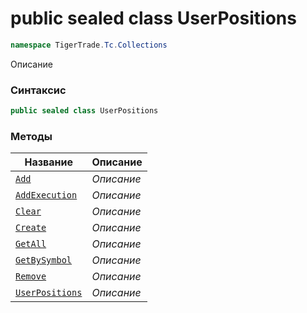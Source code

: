 
# public sealed class UserPositions
```csharp
namespace TigerTrade.Tc.Collections
```



Описание

### Синтаксис
```csharp
public sealed class UserPositions
```


### Методы
| Название | Описание |
| --- | --- |
| [`Add`](./UserPositions.cs/Методы/Add.md) | *Описание* |
| [`AddExecution`](./UserPositions.cs/Методы/AddExecution.md) | *Описание* |
| [`Clear`](./UserPositions.cs/Методы/Clear.md) | *Описание* |
| [`Create`](./UserPositions.cs/Методы/Create.md) | *Описание* |
| [`GetAll`](./UserPositions.cs/Методы/GetAll.md) | *Описание* |
| [`GetBySymbol`](./UserPositions.cs/Методы/GetBySymbol.md) | *Описание* |
| [`Remove`](./UserPositions.cs/Методы/Remove.md) | *Описание* |
| [`UserPositions`](./UserPositions.cs/Методы/UserPositions.md) | *Описание* |



